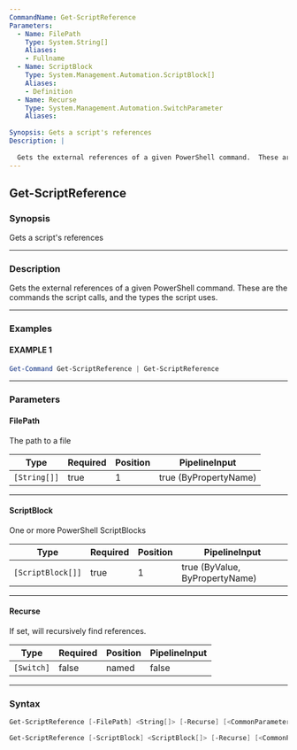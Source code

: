 ```yaml
---
CommandName: Get-ScriptReference
Parameters: 
  - Name: FilePath
    Type: System.String[]
    Aliases: 
    - Fullname
  - Name: ScriptBlock
    Type: System.Management.Automation.ScriptBlock[]
    Aliases: 
    - Definition
  - Name: Recurse
    Type: System.Management.Automation.SwitchParameter
    Aliases: 
    
Synopsis: Gets a script's references
Description: |
  
  Gets the external references of a given PowerShell command.  These are the commands the script calls, and the types the script uses.
---
```



Get-ScriptReference
-------------------


### Synopsis
Gets a script's references

---


### Description

Gets the external references of a given PowerShell command.  These are the commands the script calls, and the types the script uses.

---


### Examples
#### EXAMPLE 1
```PowerShell
Get-Command Get-ScriptReference | Get-ScriptReference
```

---


### Parameters
#### **FilePath**

The path to a file






|Type        |Required|Position|PipelineInput        |
|------------|--------|--------|---------------------|
|`[String[]]`|true    |1       |true (ByPropertyName)|



---
#### **ScriptBlock**

One or more PowerShell ScriptBlocks






|Type             |Required|Position|PipelineInput                 |
|-----------------|--------|--------|------------------------------|
|`[ScriptBlock[]]`|true    |1       |true (ByValue, ByPropertyName)|



---
#### **Recurse**

If set, will recursively find references.






|Type      |Required|Position|PipelineInput|
|----------|--------|--------|-------------|
|`[Switch]`|false   |named   |false        |



---


### Syntax
```PowerShell
Get-ScriptReference [-FilePath] <String[]> [-Recurse] [<CommonParameters>]
```
```PowerShell
Get-ScriptReference [-ScriptBlock] <ScriptBlock[]> [-Recurse] [<CommonParameters>]
```
